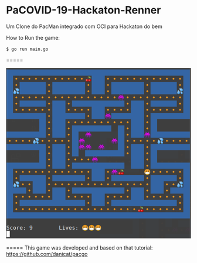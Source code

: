 # PaCOVID-19-Hackaton-Renner
Um Clone do PacMan integrado com OCI para Hackaton do bem


How to Run the game: 
```
$ go run main.go
```

=====

![image_001](./image_001.png)


=====
This game was developed and based on that tutorial: https://github.com/danicat/pacgo
